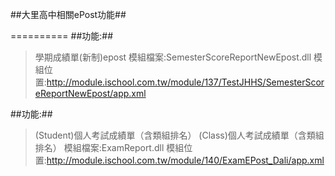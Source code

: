 ##大里高中相關ePost功能##

==========
##功能:##
>學期成績單(新制)epost
模組檔案:SemesterScoreReportNewEpost.dll
模組位置:http://module.ischool.com.tw/module/137/TestJHHS/SemesterScoreReportNewEpost/app.xml

##功能:##
>(Student)個人考試成績單（含類組排名）
>(Class)個人考試成績單（含類組排名）
模組檔案:ExamReport.dll
模組位置:http://module.ischool.com.tw/module/140/ExamEPost_Dali/app.xml
